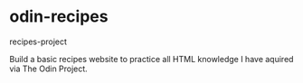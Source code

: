 # odin-recipes
recipes-project

Build a basic recipes website to practice all HTML knowledge I have aquired via The Odin Project.
